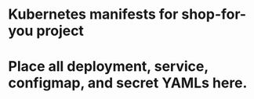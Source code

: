 # Kubernetes manifests for shop-for-you project
# Place all deployment, service, configmap, and secret YAMLs here.
